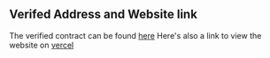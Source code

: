 

## Verifed Address and Website link

The verified contract can be found [here](https://mumbai.polygonscan.com/address/0x2576935B200C69626dD99fc1B74B76472cF9FDd9#code)
Here's also a link to view the website on [vercel](https://testnets.opensea.io/collection/tough-guy-1)
